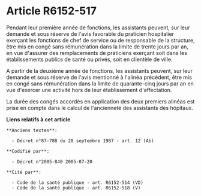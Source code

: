 # Article R6152-517

Pendant leur première année de fonctions, les assistants peuvent, sur leur demande et sous réserve de l'avis favorable du
praticien hospitalier exerçant les fonctions de chef de service ou de responsable de la structure, être mis en congé sans
rémunération dans la limite de trente jours par an, en vue d'assurer des remplacements de praticiens exerçant soit dans les
établissements publics de santé ou privés, soit en clientèle de ville.

A partir de la deuxième année de fonctions, les assistants peuvent, sur leur demande et sous réserve de l'avis mentionné à
l'alinéa précédent, être mis en congé sans rémunération dans la limite de quarante-cinq jours par an en vue d'exercer une
activité hors de leur établissement d'affectation.

La durée des congés accordés en application des deux premiers alinéas est prise en compte dans le calcul de l'ancienneté des
assistants des hôpitaux.

**Liens relatifs à cet article**

	**Anciens textes**:

	  - Décret n°87-788 du 28 septembre 1987 - art. 12 (Ab)

	**Codifié par**:

	  - Décret n°2005-840 2005-07-20

	**Cité par**:

	  - Code de la santé publique - art. R6152-514 (VD)
	  - Code de la santé publique - art. R6152-518 (V)
